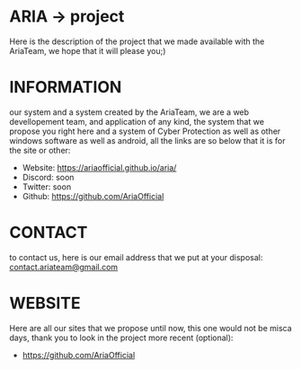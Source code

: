# ARIA -> project

Here is the description of the project that we made available with the AriaTeam, we hope that it will please you;)

# INFORMATION

our system and a system created by the AriaTeam, we are a web devellopement team, and application of any kind, the system that we propose you right here and a system of Cyber Protection as well as other windows software as well as android, all the links are so below that it is for the site or other:

- Website: https://ariaofficial.github.io/aria/
- Discord: soon
- Twitter: soon
- Github: https://github.com/AriaOfficial

# CONTACT

to contact us, here is our email address that we put at your disposal: contact.ariateam@gmail.com

# WEBSITE

Here are all our sites that we propose until now, this one would not be misca days, thank you to look in the project more recent (optional):

- https://github.com/AriaOfficial
